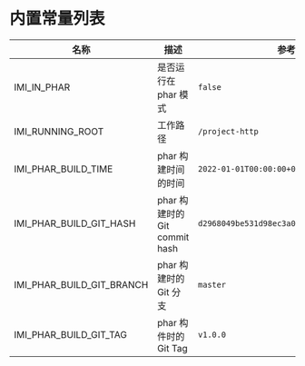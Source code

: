 # 内置常量列表

名称 | 描述 | 参考值
-|-|-
IMI_IN_PHAR | 是否运行在 phar 模式 | `false`
IMI_RUNNING_ROOT | 工作路径 | `/project-http`
IMI_PHAR_BUILD_TIME | phar 构建时间的时间 | `2022-01-01T00:00:00+08:00`
IMI_PHAR_BUILD_GIT_HASH | phar 构建时的 Git commit hash | `d2968049be531d98ec3a0d7230323ca21fb65334`
IMI_PHAR_BUILD_GIT_BRANCH | phar 构建时的 Git 分支 | `master`
IMI_PHAR_BUILD_GIT_TAG | phar 构件时的 Git Tag | `v1.0.0`
